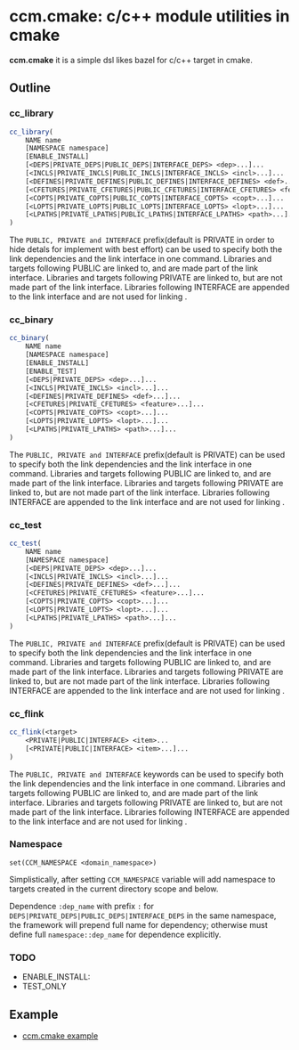 # ccm.cmake: c/c++ module utilities in cmake  

**ccm.cmake** it is a simple dsl likes bazel for c/c++ target in cmake.

## Outline

### cc_library

```cmake
cc_library(
    NAME name
    [NAMESPACE namespace]
    [ENABLE_INSTALL]
    [<DEPS|PRIVATE_DEPS|PUBLIC_DEPS|INTERFACE_DEPS> <dep>...]...
    [<INCLS|PRIVATE_INCLS|PUBLIC_INCLS|INTERFACE_INCLS> <incl>...]...
    [<DEFINES|PRIVATE_DEFINES|PUBLIC_DEFINES|INTERFACE_DEFINES> <def>...]...        
    [<CFETURES|PRIVATE_CFETURES|PUBLIC_CFETURES|INTERFACE_CFETURES> <feature>...]...
    [<COPTS|PRIVATE_COPTS|PUBLIC_COPTS|INTERFACE_COPTS> <copt>...]...
    [<LOPTS|PRIVATE_LOPTS|PUBLIC_LOPTS|INTERFACE_LOPTS> <lopt>...]...
    [<LPATHS|PRIVATE_LPATHS|PUBLIC_LPATHS|INTERFACE_LPATHS> <path>...]...
)
```

The `PUBLIC, PRIVATE and INTERFACE` prefix(default is PRIVATE in order to hide detals for implement with best effort) can be used to specify both the link dependencies and the link interface in one command. Libraries and targets following PUBLIC are linked to, and are made part of the link interface. Libraries and targets following PRIVATE are linked to, but are not made part of the link interface. Libraries following INTERFACE are appended to the link interface and are not used for linking <target>.

### cc_binary

```cmake
cc_binary(
    NAME name
    [NAMESPACE namespace]
    [ENABLE_INSTALL]
    [ENABLE_TEST]
    [<DEPS|PRIVATE_DEPS> <dep>...]...
    [<INCLS|PRIVATE_INCLS> <incl>...]...
    [<DEFINES|PRIVATE_DEFINES> <def>...]...        
    [<CFETURES|PRIVATE_CFETURES> <feature>...]...
    [<COPTS|PRIVATE_COPTS> <copt>...]...
    [<LOPTS|PRIVATE_LOPTS> <lopt>...]...
    [<LPATHS|PRIVATE_LPATHS> <path>...]...
)
```

The `PUBLIC, PRIVATE and INTERFACE` prefix(default is PRIVATE) can be used to specify both the link dependencies and the link interface in one command. Libraries and targets following PUBLIC are linked to, and are made part of the link interface. Libraries and targets following PRIVATE are linked to, but are not made part of the link interface. Libraries following INTERFACE are appended to the link interface and are not used for linking <target>.


### cc_test

```cmake
cc_test(
    NAME name
    [NAMESPACE namespace]
    [<DEPS|PRIVATE_DEPS> <dep>...]...
    [<INCLS|PRIVATE_INCLS> <incl>...]...
    [<DEFINES|PRIVATE_DEFINES> <def>...]...        
    [<CFETURES|PRIVATE_CFETURES> <feature>...]...
    [<COPTS|PRIVATE_COPTS> <copt>...]...
    [<LOPTS|PRIVATE_LOPTS> <lopt>...]...
    [<LPATHS|PRIVATE_LPATHS> <path>...]...
)
```

The `PUBLIC, PRIVATE and INTERFACE` prefix(default is PRIVATE) can be used to specify both the link dependencies and the link interface in one command. Libraries and targets following PUBLIC are linked to, and are made part of the link interface. Libraries and targets following PRIVATE are linked to, but are not made part of the link interface. Libraries following INTERFACE are appended to the link interface and are not used for linking <target>.

### cc_flink

```cmake
cc_flink(<target>
    <PRIVATE|PUBLIC|INTERFACE> <item>...
    [<PRIVATE|PUBLIC|INTERFACE> <item>...]...
)
```

The `PUBLIC, PRIVATE and INTERFACE` keywords can be used to specify both the link dependencies and the link interface in one command. Libraries and targets following PUBLIC are linked to, and are made part of the link interface. Libraries and targets following PRIVATE are linked to, but are not made part of the link interface. Libraries following INTERFACE are appended to the link interface and are not used for linking <target>.

### Namespace

```
set(CCM_NAMESPACE <domain_namespace>)
```

Simplistically, after setting `CCM_NAMESPACE` variable will add namespace to targets created in the current directory scope and below.

Dependence `:dep_name` with prefix `:` for `DEPS|PRIVATE_DEPS|PUBLIC_DEPS|INTERFACE_DEPS` in the same namespace, the framework will prepend full name for dependency; otherwise must define full `namespace::dep_name` for dependence explicitly.

### TODO

- ENABLE_INSTALL: 
- TEST_ONLY

## Example

- [ccm.cmake example](example)

